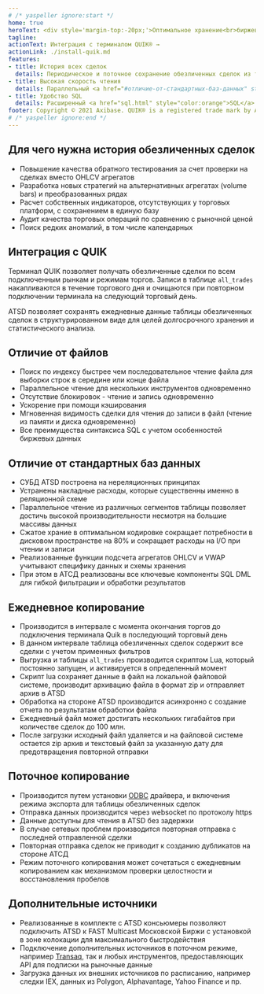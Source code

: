 ```yaml
---
# /* yaspeller ignore:start */
home: true
heroText: <div style='margin-top:-20px;'>Оптимальное хранение<br>биржевых данных.</div>
tagline: 
actionText: Интеграция с терминалом QUIK® →
actionLink: ./install-quik.md
features:
- title: История всех сделок
  details: Периодическое и поточное сохранение обезличенных сделок из терминала QUIK.
- title: Высокая скорость чтения
  details: Параллельный <a href="#отличие-от-стандартных-баз-данных" style="color:orange">движок</a> экспорта данных с различными критериями поиска.
- title: Удобство SQL
  details: Расширенный <a href="sql.html" style="color:orange">SQL</a> синтаксис с оптимизированными вычислениями.
footer: Copyright © 2021 Axibase. QUIK® is a registered trade mark by ARQA Technologies 
# /* yaspeller ignore:end */
---
```

<!-- markdownlint-disable MD002 MD041 MD012 -->
<article class="feature-highlight">

## Для чего нужна история обезличенных сделок

- Повышение качества обратного тестирования за счет проверки на сделках вместо OHLCV агрегатов
- Разработка новых стратегий на альтернативных агрегатах (volume bars) и преобразованных рядах
- Расчет собственных индикаторов, отсутствующих у торговых платформ, с сохранением в единую базу
- Аудит качества торговых операций по сравнению с рыночной ценой
- Поиск редких аномалий, в том числе календарных

</article>
<article class="feature-highlight">

## Интеграция с QUIK

Терминал QUIK позволяет получать обезличенные сделки по всем подключенным рынкам и режимам торгов. Записи в таблице `all_trades` накапливаются в течение торгового дня и очищаются при повторном подключении терминала на следующий торговый день.

ATSD позволяет сохранять ежедневные данные таблицы обезличенных сделок в структурированном виде для целей долгосрочного хранения и статистического анализа.

</article>
<article class="feature-highlight">

## Отличие от файлов

- Поиск по индексу быстрее чем последовательное чтение файла для выборки строк в середине или конце файла
- Параллельное чтение для нескольких инструментов одновременно
- Отсутствие блокировок - чтение и запись одновременно
- Ускорение при помощи кэширования
- Мгновенная видимость сделки для чтения до записи в файл (чтение из памяти и диска одновременно)
- Все преимущества синтаксиса SQL с учетом особенностей биржевых данных

</article>
<article class="feature-highlight">

## Отличие от стандартных баз данных

- СУБД ATSD построена на нереляционных принципах
- Устранены накладные расходы, которые существенны именно в реляционной схеме
- Параллельное чтение из различных сегментов таблицы позволяет достичь высокой производительности несмотря на большие массивы данных
- Сжатое храние в оптимальном кодировке сокращает потребности в дисковом пространстве на 80% и сокращает расходы на I/O при чтении и записи
- Реализованные функции подсчета агрегатов OHLCV и VWAP учитывают специфику данных и схемы хранения
- При этом в АТСД реализованы все ключевые компоненты SQL DML для гибкой фильтрации и обработки результатов

</article>
<article class="feature-highlight">

## Ежедневное копирование

- Производится в интервале с момента окончания торгов до подключения терминала Quik в последующий торговый день
- В данном интервале таблица обезличенных сделок содержит все сделки с учетом применных фильтров
- Выгрузка и таблицы `all_trades` производится скриптом Lua, который постоянно запущен, и активируется в определенный момент 
- Скрипт lua сохраняет данные в файл на локальной файловой системе, производит архивацию файла в формат zip и отправляет архив в ATSD
- Обработка на стороне ATSD производится асинхронно с создание отчета по результатам обработки файла
- Ежедневный файл может достигать нескольких гигабайтов при количестве сделок до 100 млн.
- После загрузки исходный файл удаляется и на файловой системе остается zip архив и текстовый файл за указанную дату для предотвращения повторной отправки

</article>
<article class="feature-highlight">

## Поточное копирование

- Производится путем установки [ODBC](https://github.com/axibase/atsd-quik/releases/tag/v1.0.0) драйвера, и включения режима экспорта для таблицы обезличенных сделок
- Отправка данных производится через websocket по протоколу https
- Данные доступны для чтения в ATSD без задержки
- В случае сетевых проблем производится повторная отправка с последней отправленной сделки
- Повторная отправка сделок не приводит к созданию дубликатов на стороне АТСД
- Режим поточного копирования может сочетаться с ежедневным копированием как механизмом проверки целостности и восстановления пробелов

</article>
<article class="feature-highlight">

## Дополнительные источники

- Реализованные в комплекте с ATSD консьюмеры позволяют подключить ATSD к FAST Multicast Московской Биржи с установкой в зоне колокации для максимального быстродействия
- Подключение дополнительных источников в поточном режиме, например [Transaq](https://www.finam.ru/howtotrade/tconnector/), так и любых инструментов, предоставляющих API для подписки на рыночные данные
- Загрузка данных их внешних источников по расписанию, например следки IEX, данных из Polygon, Alphavantage, Yahoo Finance и пр.  

</article>